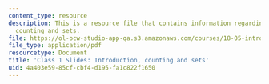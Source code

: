 ```yaml
---
content_type: resource
description: This is a resource file that contains information regarding introduction,
  counting and sets.
file: https://ol-ocw-studio-app-qa.s3.amazonaws.com/courses/18-05-introduction-to-probability-and-statistics-spring-2014/4a403e5985cfcbf4d195fa1c822f1650_MIT18_05S14_class1slides.pdf
file_type: application/pdf
resourcetype: Document
title: 'Class 1 Slides: Introduction, counting and sets'
uid: 4a403e59-85cf-cbf4-d195-fa1c822f1650
---
```

